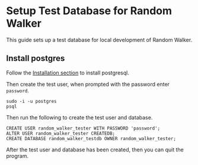 # Setup Test Database for Random Walker

This guide sets up a test database for local development of Random
Walker.

## Install postgres

Follow the [Installation
section](https://www.digitalocean.com/community/tutorials/how-to-install-and-use-postgresql-on-ubuntu-16-04#installation)
to install postgresql.

Then create the test user, when prompted with the password enter
`password`.

```
sudo -i -u postgres
psql
```

Then run the following to create the test user and database.

```
CREATE USER random_walker_tester WITH PASSWORD 'password';
ALTER USER random_walker_tester CREATEDB;
CREATE DATABASE random_walker_testdb OWNER random_walker_tester;
```

After the test user and database has been created, then you can quit
the program.
